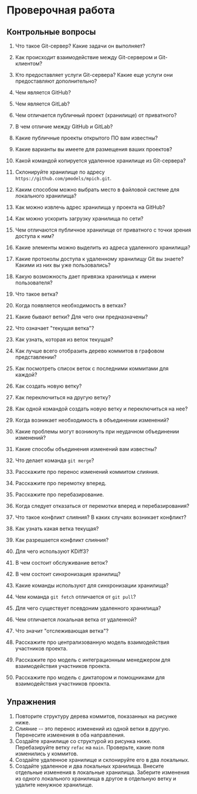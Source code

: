 # Проверочная работа


## Контрольные вопросы

1. Что такое Git-сервер? Какие задачи он выполняет?
1. Как происходит взаимодействие между Git-сервером и Git-клиентом?
1. Кто предоставляет услуги Git-сервера?
  Какие еще услуги они предоставляют дополнительно?
1. Чем является GitHub?
1. Чем является GitLab?
1. Чем отличается публичный проект (хранилище) от приватного?
1. В чем отличие между GitHub и GitLab?
1. Какие публичные проекты открытого ПО вам известны?
1. Какие варианты вы имеете для размещения ваших проектов?

1. Какой командой копируется удаленное хранилище из Git-сервера?
1. Склонируйте хранилище по адресу `https://github.com/pmodels/mpich.git`.
1. Каким способом можно выбрать место в файловой системе для локального хранилища?
1. Как можно извлечь адрес хранилища у проекта на GitHub?
1. Как можно ускорить загрузку хранилища по сети?
1. Чем отличаются публичное хранилище от приватного с точки зрения доступа к ним?
1. Какие элементы можно выделить из адреса удаленного хранилища?
1. Какие протоколы доступа к удаленному хранилищу Git вы знаете?
  Какими из них вы уже пользовались?
1. Какую возможность дает привязка хранилища к имени пользователя?

1. Что такое ветка?
1. Когда появляется необходимость в ветках?
1. Какие бывают ветки? Для чего они предназначены?
1. Что означает "текущая ветка"?
1. Как узнать, которая из веток текущая?
1. Как лучше всего отобразить дерево коммитов в графовом представлении?
1. Как посмотреть список веток с последними коммитами для каждой?
1. Как создать новую ветку?
1. Как переключиться на другую ветку?
1. Как одной командой создать новую ветку и переключиться на нее?

1. Когда возникает необходимость в объединении изменений?
1. Какие проблемы могут возникнуть при неудачном объединении изменений?
1. Какие способы объединения изменений вам известны?
1. Что делает команда `git merge`?
1. Расскажите про перенос изменений коммитом слияния.
1. Расскажите про перемотку вперед.
1. Расскажите про перебазирование.
1. Когда следует отказаться от перемотки вперед и перебазирования?
1. Что такое конфликт слияния?
  В каких случаях возникает конфликт?
1. Как узнать какая ветка текущая?
1. Как разрешается конфликт слияния?
1. Для чего используют KDiff3?
1. В чем состоит обслуживание веток?

1. В чем состоит синхронизация хранилищ?
1. Какие команды используют для синхронизации хранилища?
1. Чем команда `git fetch` отличается от `git pull`?
1. Для чего существует псевдоним удаленного хранилища?
1. Чем отличается локальная ветка от удаленной?
1. Что значит "отслеживающая ветка"?
1. Расскажите про централизованную модель взаимодействия участников проекта.
1. Расскажите про модель с интеграционным менеджером для взаимодействия участников проекта.
1. Расскажите про модель с диктатором и помощниками для взаимодействия участников проекта.


## Упражнения

1. Повторите структуру дерева коммитов, показанных на рисунке ниже.
1. Слияние -- это перенос изменений из одной ветки в другую.
  Перенесите изменения в оба направления.
1. Создайте хранилище со структурой из рисунка ниже.
  Перебазируйте ветку `refac` на `main`.
  Проверьте, какие поля изменились у коммитов.
1. Создайте удаленное хранилище и склонируйте его в два локальных.
1. Создайте удаленное и два локальных хранилища.
  Внесите отдельные изменения в локальные хранилища.
  Заберите изменения из одного локального хранилища в другое в отдельную ветку и удалите ненужное хранилище.

```{figure} ./images/branch-3.png
```
